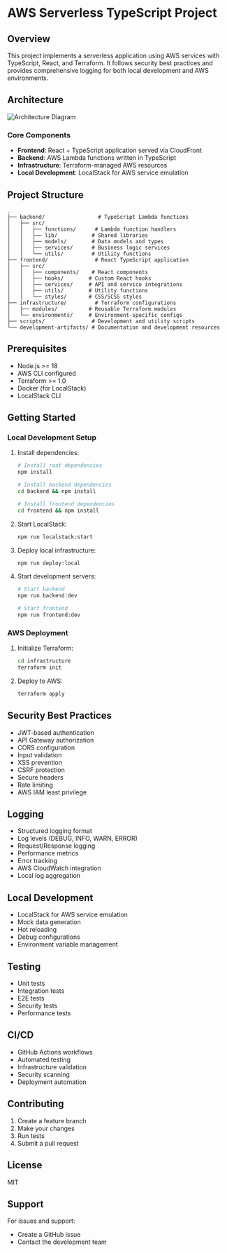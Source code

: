 # AWS Serverless TypeScript Project

## Overview
This project implements a serverless application using AWS services with TypeScript, React, and Terraform. It follows security best practices and provides comprehensive logging for both local development and AWS environments.

## Architecture
![Architecture Diagram](development-artifacts/architecture.png)

### Core Components
- **Frontend**: React + TypeScript application served via CloudFront
- **Backend**: AWS Lambda functions written in TypeScript
- **Infrastructure**: Terraform-managed AWS resources
- **Local Development**: LocalStack for AWS service emulation

## Project Structure
```
.
├── backend/                 # TypeScript Lambda functions
│   ├── src/
│   │   ├── functions/      # Lambda function handlers
│   │   ├── lib/           # Shared libraries
│   │   ├── models/        # Data models and types
│   │   ├── services/      # Business logic services
│   │   └── utils/         # Utility functions
├── frontend/               # React TypeScript application
│   ├── src/
│   │   ├── components/    # React components
│   │   ├── hooks/        # Custom React hooks
│   │   ├── services/     # API and service integrations
│   │   ├── utils/        # Utility functions
│   │   └── styles/       # CSS/SCSS styles
├── infrastructure/         # Terraform configurations
│   ├── modules/          # Reusable Terraform modules
│   └── environments/     # Environment-specific configs
├── scripts/               # Development and utility scripts
└── development-artifacts/ # Documentation and development resources
```

## Prerequisites
- Node.js >= 18
- AWS CLI configured
- Terraform >= 1.0
- Docker (for LocalStack)
- LocalStack CLI

## Getting Started

### Local Development Setup
1. Install dependencies:
   ```bash
   # Install root dependencies
   npm install

   # Install backend dependencies
   cd backend && npm install

   # Install frontend dependencies
   cd frontend && npm install
   ```

2. Start LocalStack:
   ```bash
   npm run localstack:start
   ```

3. Deploy local infrastructure:
   ```bash
   npm run deploy:local
   ```

4. Start development servers:
   ```bash
   # Start backend
   npm run backend:dev

   # Start frontend
   npm run frontend:dev
   ```

### AWS Deployment
1. Initialize Terraform:
   ```bash
   cd infrastructure
   terraform init
   ```

2. Deploy to AWS:
   ```bash
   terraform apply
   ```

## Security Best Practices
- JWT-based authentication
- API Gateway authorization
- CORS configuration
- Input validation
- XSS prevention
- CSRF protection
- Secure headers
- Rate limiting
- AWS IAM least privilege

## Logging
- Structured logging format
- Log levels (DEBUG, INFO, WARN, ERROR)
- Request/Response logging
- Performance metrics
- Error tracking
- AWS CloudWatch integration
- Local log aggregation

## Local Development
- LocalStack for AWS service emulation
- Mock data generation
- Hot reloading
- Debug configurations
- Environment variable management

## Testing
- Unit tests
- Integration tests
- E2E tests
- Security tests
- Performance tests

## CI/CD
- GitHub Actions workflows
- Automated testing
- Infrastructure validation
- Security scanning
- Deployment automation

## Contributing
1. Create a feature branch
2. Make your changes
3. Run tests
4. Submit a pull request

## License
MIT

## Support
For issues and support:
- Create a GitHub issue
- Contact the development team
